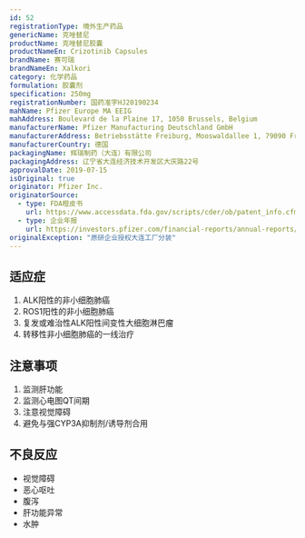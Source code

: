 ```yaml
---
id: 52
registrationType: 境外生产药品
genericName: 克唑替尼
productName: 克唑替尼胶囊
productNameEn: Crizotinib Capsules
brandName: 赛可瑞
brandNameEn: Xalkori
category: 化学药品
formulation: 胶囊剂
specification: 250mg
registrationNumber: 国药准字HJ20190234
mahName: Pfizer Europe MA EEIG
mahAddress: Boulevard de la Plaine 17, 1050 Brussels, Belgium
manufacturerName: Pfizer Manufacturing Deutschland GmbH
manufacturerAddress: Betriebsstätte Freiburg, Mooswaldallee 1, 79090 Freiburg, Germany
manufacturerCountry: 德国
packagingName: 辉瑞制药（大连）有限公司
packagingAddress: 辽宁省大连经济技术开发区大庆路22号
approvalDate: 2019-07-15
isOriginal: true
originator: Pfizer Inc.
originatorSource:
  - type: FDA橙皮书
    url: https://www.accessdata.fda.gov/scripts/cder/ob/patent_info.cfm?Product_No=001&Appl_No=202570
  - type: 企业年报
    url: https://investors.pfizer.com/financial-reports/annual-reports/default.aspx
originalException: "原研企业授权大连工厂分装"
---
```


## 适应症

1. ALK阳性的非小细胞肺癌
2. ROS1阳性的非小细胞肺癌
3. 复发或难治性ALK阳性间变性大细胞淋巴瘤
4. 转移性非小细胞肺癌的一线治疗

## 注意事项

1. 监测肝功能
2. 监测心电图QT间期
3. 注意视觉障碍
4. 避免与强CYP3A抑制剂/诱导剂合用

## 不良反应

- 视觉障碍
- 恶心呕吐
- 腹泻
- 肝功能异常
- 水肿 